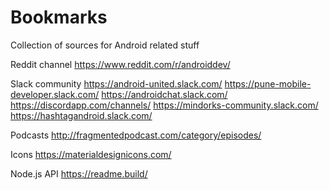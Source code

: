 # Bookmarks
Collection of sources for Android related stuff


Reddit channel
https://www.reddit.com/r/androiddev/

Slack community
https://android-united.slack.com/
https://pune-mobile-developer.slack.com/
https://androidchat.slack.com/
https://discordapp.com/channels/
https://mindorks-community.slack.com/
https://hashtagandroid.slack.com/

Podcasts
http://fragmentedpodcast.com/category/episodes/

Icons
https://materialdesignicons.com/

Node.js API 
https://readme.build/
